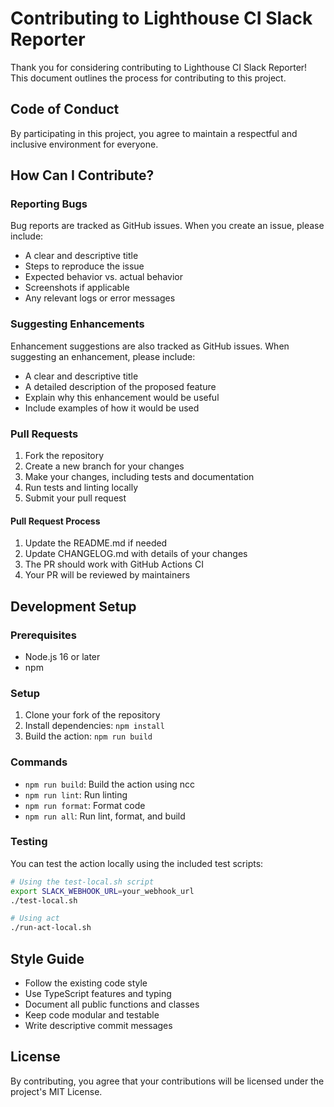 # Contributing to Lighthouse CI Slack Reporter

Thank you for considering contributing to Lighthouse CI Slack Reporter! This document outlines the process for contributing to this project.

## Code of Conduct

By participating in this project, you agree to maintain a respectful and inclusive environment for everyone.

## How Can I Contribute?

### Reporting Bugs

Bug reports are tracked as GitHub issues. When you create an issue, please include:

- A clear and descriptive title
- Steps to reproduce the issue
- Expected behavior vs. actual behavior
- Screenshots if applicable
- Any relevant logs or error messages

### Suggesting Enhancements

Enhancement suggestions are also tracked as GitHub issues. When suggesting an enhancement, please include:

- A clear and descriptive title
- A detailed description of the proposed feature
- Explain why this enhancement would be useful
- Include examples of how it would be used

### Pull Requests

1. Fork the repository
2. Create a new branch for your changes
3. Make your changes, including tests and documentation
4. Run tests and linting locally
5. Submit your pull request

#### Pull Request Process

1. Update the README.md if needed
2. Update CHANGELOG.md with details of your changes
3. The PR should work with GitHub Actions CI
4. Your PR will be reviewed by maintainers

## Development Setup

### Prerequisites

- Node.js 16 or later
- npm

### Setup

1. Clone your fork of the repository
2. Install dependencies: `npm install`
3. Build the action: `npm run build`

### Commands

- `npm run build`: Build the action using ncc
- `npm run lint`: Run linting
- `npm run format`: Format code
- `npm run all`: Run lint, format, and build

### Testing

You can test the action locally using the included test scripts:

```bash
# Using the test-local.sh script
export SLACK_WEBHOOK_URL=your_webhook_url
./test-local.sh

# Using act
./run-act-local.sh
```

## Style Guide

- Follow the existing code style
- Use TypeScript features and typing
- Document all public functions and classes
- Keep code modular and testable
- Write descriptive commit messages

## License

By contributing, you agree that your contributions will be licensed under the project's MIT License.
